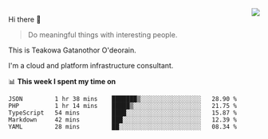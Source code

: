 <img align="right" src="https://github-readme-stats.vercel.app/api?username=Teakowa&show_icons=true&icon_color=2f80ed&text_color=718096&bg_color=ffffff&hide_title=true" />

Hi there 👋

> Do meaningful things with interesting people.

This is Teakowa Gatanothor O'deorain.

I'm a cloud and platform infrastructure consultant.

📊 **This week I spent my time on**
<!--START_SECTION:waka-->
```text
JSON         1 hr 38 mins    ███████▒░░░░░░░░░░░░░░░░░   28.90 % 
PHP          1 hr 14 mins    █████▒░░░░░░░░░░░░░░░░░░░   21.75 % 
TypeScript   54 mins         ████░░░░░░░░░░░░░░░░░░░░░   15.87 % 
Markdown     42 mins         ███░░░░░░░░░░░░░░░░░░░░░░   12.39 % 
YAML         28 mins         ██░░░░░░░░░░░░░░░░░░░░░░░   08.34 % 
```
<!--END_SECTION:waka-->
